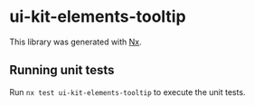 # ui-kit-elements-tooltip

This library was generated with [Nx](https://nx.dev).

## Running unit tests

Run `nx test ui-kit-elements-tooltip` to execute the unit tests.
